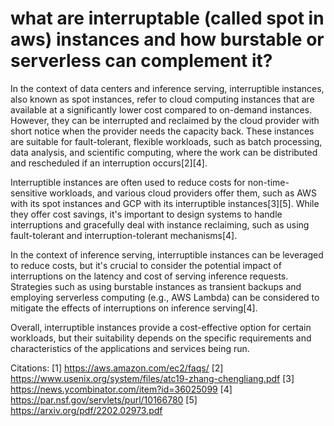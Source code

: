 ---
---

# what are interruptable (called spot in aws) instances and how burstable or serverless can complement it?

In the context of data centers and inference serving, interruptible instances, also known as spot instances, refer to cloud computing instances that are available at a significantly lower cost compared to on-demand instances. However, they can be interrupted and reclaimed by the cloud provider with short notice when the provider needs the capacity back. These instances are suitable for fault-tolerant, flexible workloads, such as batch processing, data analysis, and scientific computing, where the work can be distributed and rescheduled if an interruption occurs[2][4].

Interruptible instances are often used to reduce costs for non-time-sensitive workloads, and various cloud providers offer them, such as AWS with its spot instances and GCP with its interruptible instances[3][5]. While they offer cost savings, it's important to design systems to handle interruptions and gracefully deal with instance reclaiming, such as using fault-tolerant and interruption-tolerant mechanisms[4].

In the context of inference serving, interruptible instances can be leveraged to reduce costs, but it's crucial to consider the potential impact of interruptions on the latency and cost of serving inference requests. Strategies such as using burstable instances as transient backups and employing serverless computing (e.g., AWS Lambda) can be considered to mitigate the effects of interruptions on inference serving[4].

Overall, interruptible instances provide a cost-effective option for certain workloads, but their suitability depends on the specific requirements and characteristics of the applications and services being run.

Citations:
[1] https://aws.amazon.com/ec2/faqs/
[2] https://www.usenix.org/system/files/atc19-zhang-chengliang.pdf
[3] https://news.ycombinator.com/item?id=36025099
[4] https://par.nsf.gov/servlets/purl/10166780
[5] https://arxiv.org/pdf/2202.02973.pdf

